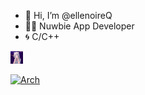- 👋 Hi, I’m @ellenoireQ
- 🧑‍💻 Nuwbie App Developer
- 🌀 C/C++

<div>
    <img width="20"  height="20" src="./profile.jpg" />
</div>

[![Arch](https://skillicons.dev/icons?i=linux,arch,windows,c,cpp&theme=dark)](https://skillicons.dev)

<!---
ellenoireQ/ellenoireQ is a ✨ special ✨ repository because its `README.md` (this file) appears on your GitHub profile.
You can click the Preview link to take a look at your changes.
--->
